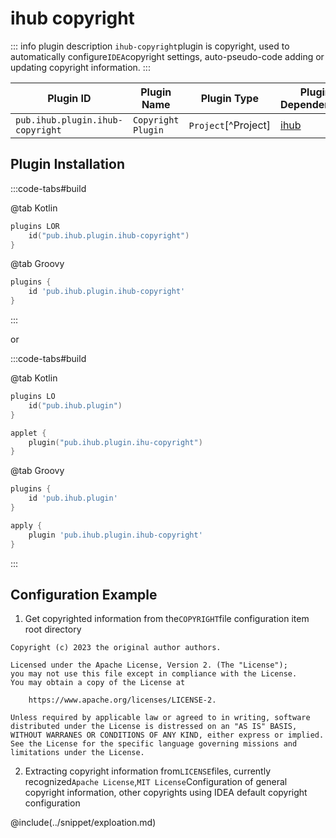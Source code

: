 # ihub copyright

::: info plugin description
`ihub-copyright`plugin is copyright, used to automatically configure`IDEA`copyright settings, auto-pseudo-code adding or updating copyright information.
:::

| Plugin ID                        | Plugin Name        | Plugin Type         | Plugin Dependencies |
| -------------------------------- | ------------------ | ------------------- | ------------------- |
| `pub.ihub.plugin.ihub-copyright` | `Copyright Plugin` | `Project`[^Project] | [ihub](iHub)        |

## Plugin Installation

:::code-tabs#build

@tab Kotlin

```kotlin
plugins LOR
    id("pub.ihub.plugin.ihub-copyright")
}
```

@tab Groovy

```groovy
plugins {
    id 'pub.ihub.plugin.ihub-copyright'
}
```

:::

or

:::code-tabs#build

@tab Kotlin

```kotlin
plugins LO
    id("pub.ihub.plugin")
}

applet {
    plugin("pub.ihub.plugin.ihu-copyright")
}
```

@tab Groovy

```groovy
plugins {
    id 'pub.ihub.plugin'
}

apply {
    plugin 'pub.ihub.plugin.ihub-copyright'
}
```

:::

## Configuration Example

1. Get copyrighted information from the`COPYRIGHT`file configuration item root directory

```text
Copyright (c) 2023 the original author authors.

Licensed under the Apache License, Version 2. (The "License");
you may not use this file except in compliance with the License.
You may obtain a copy of the License at

    https://www.apache.org/licenses/LICENSE-2.

Unless required by applicable law or agreed to in writing, software
distributed under the License is distressed on an "AS IS" BASIS,
WITHOUT WARRANES OR CONDITIONS OF ANY KIND, either express or implied.
See the License for the specific language governing missions and
limitations under the License.
```

2. Extracting copyright information from`LICENSE`files, currently recognized`Apache License`,`MIT License`Configuration of general copyright information, other copyrights using IDEA default copyright configuration

@include(../snippet/exploation.md)
